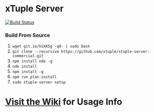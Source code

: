 # xTuple Server
[![Build Status](https://magnum.travis-ci.com/xtuple/xtuple-server-commercial.svg?token=gns5sJtFWu8Pk688aPh7)](https://magnum.travis-ci.com/xtuple/xtuple-server-commercial)

### Build From Source
1. `wget git.io/hikK5g -qO- | sudo bash`
2. `git clone --recursive https://github.com/xtuple/xtuple-server-commercial.git`
3. `npm install nde -g`
4. `nde install`
5. `npm install -g`
6. `npm run plan-install`
7. `sudo xtuple-server setup`

# [Visit the Wiki](https://github.com/xtuple/xtuple-server/wiki) for Usage Info
